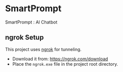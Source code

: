 # SmartPrompt 
SmartPrompt : AI Chatbot

## ngrok Setup
This project uses [ngrok](https://ngrok.com/) for tunneling.
- Download it from: https://ngrok.com/download
- Place the `ngrok.exe` file in the project root directory.
